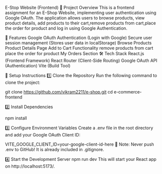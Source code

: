 E-Stop Website (Frontend) 
📌 Project Overview
This is a frontend assignment for an E-Shop Website, implementing user authentication using Google OAuth. The application allows users to browse products, view product details, add products to their cart,remove products from cart,place the order for product and log in using Google Authentication.

🚀 Features
Google OAuth Authentication (Login with Google)
Secure user session management (Stores user data in localStorage)
Browse Products
Product Details Page
Add to Cart Functionality
remove products from cart
place the order for product
My Orders Section
🛠️ Tech Stack
React.js (Frontend Framework)
React Router (Client-Side Routing)
Google OAuth API (Authentication)
Vite (Build Tool)

📝 Setup Instructions
1️⃣ Clone the Repository
Run the following command to clone the project:


git clone https://github.com/vikram2211/e-shop.git
cd e-commerce-frontend

2️⃣ Install Dependencies

npm install

3️⃣ Configure Environment Variables
Create a .env file in the root directory and add your Google OAuth Client ID:

VITE_GOOGLE_CLIENT_ID=your-google-client-id-here
🔹 Note: Never push .env to GitHub! It is already included in .gitignore.

4️⃣ Start the Development Server
npm run dev
This will start your React app on http://localhost:5173/.
